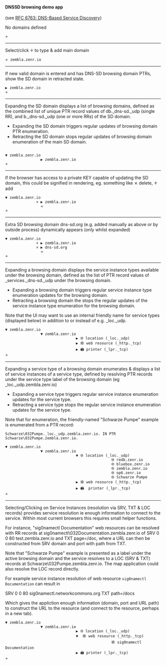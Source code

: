 #### DNSSD browsing demo app
(see [RFC 6763: DNS-Based Service Discovery](https://www.rfc-editor.org/rfc/rfc6763))



No domains defined

```
🞣
```
---
Select/click 🞣 to type & add main domain

```
🞣 zembla.zenr.io
```
---
If new valid domain is entered and has DNS-SD browsing domain PTRs, show the SD domain in retracted state.

```
▶ zembla.zenr.io
🞣
```
---
Expanding the SD domain displays a list of browsing domains, defined as the combined list of unique PTR record values of db.\_dns-sd.\_udp (single RR), and b.\_dns-sd.\_udp (one or more RRs) of the SD domain.
- Expanding the SD domain triggers regular updates of browsing domain PTR enumeration.
- Retracting the SD domain stops regular updates of browsing domain enumeration of the main SD domain.

```

▼ zembla.zenr.io
                ▶ zembla.zenr.io
🞣
```
---
If the browser has access to a private KEY capable of updating the SD domain, this could be signified in rendering, eg. something like ⨯ delete, 🞣 add


```
▼ zembla.zenr.io
              ⨯ ▶ zembla.zenr.io
                🞣
🞣
```
---

Extra SD browsing domain dns-sd.org (e.g. added manually as above or by outside process) dynamically appears (only whilst expanded)

```
▼ zembla.zenr.io
              ⨯ ▶ zembla.zenr.io
              ⨯ ▶ dns-sd.org
                🞣
🞣
```

---
Expanding a browsing domain displays the service instance types available under the browsing domain, defined as the list of PTR record values of \_services.\_dns-sd.\_udp under the browsing domain.

- Expanding a browsing domain triggers regular service instance type enumeration updates for the browsing domain.
- Retracting a browsing domain the stops the regular updates of the service instance type enumeration for the browsing domain.

Note that the UI may want to use an internal friendly name for service types (displayed below) in addition to or instead of e.g. _loc._udp.


```
▼ zembla.zenr.io
                ▼ zembla.zenr.io
                                ▶ 🌐 location (_loc._udp)
                                ▶ 🕸 web resource (_http._tcp)
                                ▶ 🖨 printer (_lpr._tcp)
🞣
```
---

Expanding a service type of a browsing domain enumerates & displays a list of service instances of a service type, defined by resolving PTR records under the service type label of the browsing domain (eg _loc._udp.zembla.zenr.io)  

- Expanding a service type triggers regular service instance enumeration updates for the service type.
- Retracting a service type stops the regular service instance enumeration updates for the service type.

Note that for enumeration, the friendly-named "Schwarze Pumpe" example is enumerated from a PTR record:

`Schwarze\032Pumpe._loc._udp.zembla.zenr.io. IN PTR Schwarze\032Pumpe.zembla.zenr.io.`


```
▼ zembla.zenr.io
                ▼ zembla.zenr.io
                                ▼ 🌐 location (_loc._udp)
                                                🌐 redb.zenr.io
                                                🌐 bluebox.zenr.io
                                                🌐 zembla.zenr.io
                                                🌐 op6.zenr.io
                                                🌐 Schwarze Pumpe
                                ▶ 🕸 web resource (_http._tcp)
                                ▶ 🖨  printer (_lpr._tcp)
🞣
```

---
Selecting/Clicking on Service Instances (resolution via SRV, TXT & LOC records) provides service resolution ie enough information to connect to the service.
Within most current browsers this requires small helper functions. 

For instance, "sig0namectl Documentation" web resources can be resolved with RR records at sig0namectl\032Documentation.zembla.zenr.io of SRV 0 0 80 test.zembla.zenr.io and TXT page=/doc, where a URL can then be constructed from SRV domain and port with path from TXT.

Note that "Schwarze Pumpe" example is presented as a label under the active browsing domain and the service resolves to a LOC (SRV & TXT) records at Schwarze\032Pumpe.zembla.zenr.io. The map application could also resolve the LOC record directly.

For example service instance resolution of web resource `sig0namectl Documentation` can result in 

SRV 0 0 80 sig0namectl.networkcommons.org
TXT path=/docs

Which gives the appliction enough information (domain, port and URL path) to construct the URL to the resource (and connect to the resource, perhaps in a new tab).


```
▼ zembla.zenr.io
                ▼ zembla.zenr.io
                                ▶ 🌐 location (_loc._udp)
                                ▼  🕸 web resource (_http._tcp)
                                                🕸 sig0namectl Documentation
                                ▶ 🖨 printer (_lpr._tcp)
🞣
```


